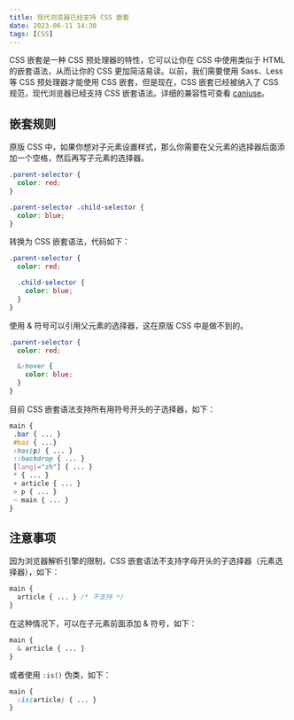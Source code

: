 ```yaml
---
title: 现代浏览器已经支持 CSS 嵌套
date: 2023-06-11 14:30
tags: [CSS]
---
```


CSS 嵌套是一种 CSS 预处理器的特性，它可以让你在 CSS 中使用类似于 HTML 的嵌套语法，从而让你的 CSS 更加简洁易读。以前，我们需要使用 Sass、Less 等 CSS 预处理器才能使用 CSS 嵌套，但是现在，CSS 嵌套已经被纳入了 CSS 规范，现代浏览器已经支持 CSS 嵌套语法。详细的兼容性可查看 [caniuse](https://caniuse.com/css-nesting)。

## 嵌套规则

原版 CSS 中，如果你想对子元素设置样式，那么你需要在父元素的选择器后面添加一个空格，然后再写子元素的选择器。

```css
.parent-selector {
  color: red;
}

.parent-selector .child-selector {
  color: blue;
}
```

转换为 CSS 嵌套语法，代码如下：

```css
.parent-selector {
  color: red;

  .child-selector {
    color: blue;
  }
}
```

使用 & 符号可以引用父元素的选择器，这在原版 CSS 中是做不到的。

```css
.parent-selector {
  color: red;

  &:hover {
    color: blue;
  }
}
```

目前 CSS 嵌套语法支持所有用符号开头的子选择器，如下：

```css
main {
 .bar { ... } 
 #baz { ...}
 :has(p) { ... }
 ::backdrop { ... }
 [lang|="zh"] { ... }
 * { ... }
 + article { ... }
 > p { ... }
 ~ main { ... }
}
```

## 注意事项

因为浏览器解析引擎的限制，CSS 嵌套语法不支持字母开头的子选择器（元素选择器），如下：

```css
main {
  article { ... } /* 不支持 */
}
```

在这种情况下，可以在子元素前面添加 & 符号，如下：

```css
main {
  & article { ... }
}
```

或者使用 `:is()` 伪类，如下：

```css
main {
  :is(article) { ... }
}
```
